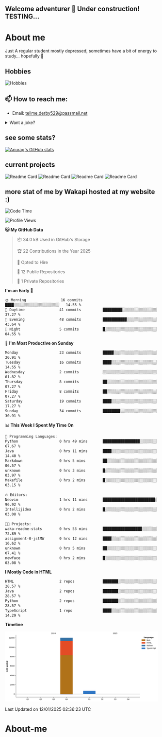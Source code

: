 ## Welcome adventurer 👋  Under construction!  TESTING...  

# About me
Just A regular student mostly depressed, sometimes have a bit of energy to study... hopefully 🥲
## Hobbies
 ![Hobbies](https://img.shields.io/badge/Hobbies-Reading%20|%20Tar%20|%20Gym%20|%20Cooking%20|%20Walk'nTalk-FF69B4?style=for-the-badge&color=red)

## 📫 How to reach me: 
-  Email: tellme.derby529@passmail.net
<details>
 
<summary>Want a joke?</summary>

<!-- Start of jokes card -->
Thanks to <img width="20" hight="20" alt="github_ABSphreak_profile_picture" src="https://github.com/ABSphreak.png">
</br>
<img width="2000" hight="2000" src="https://readme-jokes.vercel.app/api">
<!-- end of jokes card -->

</details>

## see some stats?
[![Anurag's GitHub stats](https://github-readme-stats.vercel.app/api?username=jstMW&theme=ambient_gradient)]()

## current projects 
![Readme Card](https://github-readme-stats.vercel.app/api/pin/?username=jstMW&repo=NoobyAPI&theme=ambient_gradient)
![Readme Card](https://github-readme-stats.vercel.app/api/pin/?username=jstMW&repo=newface&theme=ambient_gradient)
![Readme Card](https://github-readme-stats.vercel.app/api/pin/?username=jstMW&repo=newsoul&theme=ambient_gradient)
![Readme Card](https://github-readme-stats.vercel.app/api/pin/?username=jstMW&repo=tackleet&theme=ambient_gradient)




## more stat of me by Wakapi hosted at my website :)
<!--START_SECTION:waka-->
![Code Time](http://img.shields.io/badge/Code%20Time-16%20hrs%2049%20mins-blue)

![Profile Views](http://img.shields.io/badge/Profile%20Views-1-blue)

**🐱 My GitHub Data** 

> 📦 34.0 kB Used in GitHub's Storage 
 > 
> 🏆 22 Contributions in the Year 2025
 > 
> 💼 Opted to Hire
 > 
> 📜 12 Public Repositories 
 > 
> 🔑 1 Private Repositories 
 > 
**I'm an Early 🐤** 

```text
🌞 Morning                16 commits          ████░░░░░░░░░░░░░░░░░░░░░   14.55 % 
🌆 Daytime                41 commits          █████████░░░░░░░░░░░░░░░░   37.27 % 
🌃 Evening                48 commits          ███████████░░░░░░░░░░░░░░   43.64 % 
🌙 Night                  5 commits           █░░░░░░░░░░░░░░░░░░░░░░░░   04.55 % 
```
📅 **I'm Most Productive on Sunday** 

```text
Monday                   23 commits          █████░░░░░░░░░░░░░░░░░░░░   20.91 % 
Tuesday                  16 commits          ████░░░░░░░░░░░░░░░░░░░░░   14.55 % 
Wednesday                2 commits           ░░░░░░░░░░░░░░░░░░░░░░░░░   01.82 % 
Thursday                 8 commits           ██░░░░░░░░░░░░░░░░░░░░░░░   07.27 % 
Friday                   8 commits           ██░░░░░░░░░░░░░░░░░░░░░░░   07.27 % 
Saturday                 19 commits          ████░░░░░░░░░░░░░░░░░░░░░   17.27 % 
Sunday                   34 commits          ████████░░░░░░░░░░░░░░░░░   30.91 % 
```


📊 **This Week I Spent My Time On** 

```text
💬 Programming Languages: 
Python                   0 hrs 49 mins       █████████████████░░░░░░░░   67.67 % 
Java                     0 hrs 11 mins       ████░░░░░░░░░░░░░░░░░░░░░   14.40 % 
Markdown                 0 hrs 5 mins        ██░░░░░░░░░░░░░░░░░░░░░░░   06.57 % 
unknown                  0 hrs 3 mins        █░░░░░░░░░░░░░░░░░░░░░░░░   03.97 % 
Makefile                 0 hrs 2 mins        █░░░░░░░░░░░░░░░░░░░░░░░░   03.15 % 

🔥 Editors: 
Neovim                   1 hrs 11 mins       ████████████████████████░   96.92 % 
Intellijidea             0 hrs 2 mins        █░░░░░░░░░░░░░░░░░░░░░░░░   03.08 % 

🐱‍💻 Projects: 
waka-readme-stats        0 hrs 53 mins       ██████████████████░░░░░░░   72.89 % 
assignment-0-jstMW       0 hrs 12 mins       ████░░░░░░░░░░░░░░░░░░░░░   16.62 % 
unknown                  0 hrs 5 mins        ██░░░░░░░░░░░░░░░░░░░░░░░   07.41 % 
newface                  0 hrs 2 mins        █░░░░░░░░░░░░░░░░░░░░░░░░   03.08 % 
```

**I Mostly Code in HTML** 

```text
HTML                     2 repos             ███████░░░░░░░░░░░░░░░░░░   28.57 % 
Java                     2 repos             ███████░░░░░░░░░░░░░░░░░░   28.57 % 
Python                   2 repos             ███████░░░░░░░░░░░░░░░░░░   28.57 % 
TypeScript               1 repo              ████░░░░░░░░░░░░░░░░░░░░░   14.29 % 
```



**Timeline**

![Lines of Code chart](https://raw.githubusercontent.com/jstMW/jstMW/main/assets/bar_graph.png)


 Last Updated on 12/01/2025 02:36:23 UTC
<!--END_SECTION:waka-->


# About-me


